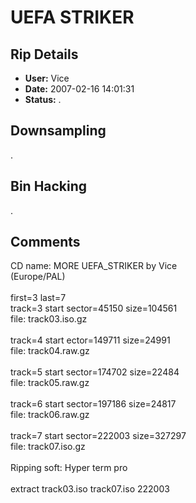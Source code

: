 # UEFA STRIKER

## Rip Details

- **User:** Vice
- **Date:** 2007-02-16 14:01:31
- **Status:** .

## Downsampling

.

## Bin Hacking

.

## Comments

CD name: MORE UEFA_STRIKER by Vice<br />
(Europe/PAL)<br />
<br />
first=3 last=7<br />
track=3 start sector=45150 size=104561<br />
file: track03.iso.gz<br />
<br />
track=4 start ector=149711 size=24991<br />
file: track04.raw.gz<br />
<br />
track=5 start sector=174702 size=22484<br />
file: track05.raw.gz<br />
<br />
track=6 start sector=197186 size=24817<br />
file: track06.raw.gz<br />
<br />
track=7 start sector=222003 size=327297<br />
file: track07.iso.gz<br />
<br />
Ripping soft: Hyper term pro<br />
<br />
extract track03.iso track07.iso 222003

